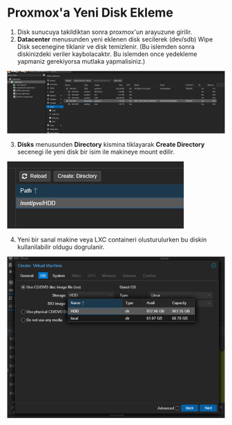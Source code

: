 # Proxmox'a Yeni Disk Ekleme

1. Disk sunucuya takildiktan sonra proxmox'un arayuzune girilir.
2. **Datacenter** menusunden yeni eklenen disk secilerek (dev/sdb) Wipe Disk secenegine tiklanir ve disk temizlenir. (Bu islemden sonra diskinizdeki veriler kaybolacaktır. Bu islemden once yedekleme yapmaniz gerekiyorsa mutlaka yapmalisiniz.)

![alt text](proxmox-disk-menusu.png)

3. **Disks** menusunden **Directory** kismina tiklayarak **Create Directory** secenegi ile yeni disk bir isim ile makineye mount edilir.

![proxmox-directory-menusu](proxmox-directory-menusu.png)

4. Yeni bir sanal makine veya LXC containeri olusturulurken bu diskin kullanilabilir oldugu dogrulanir.

![alt text](image.png)